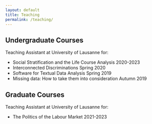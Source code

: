 ```yaml
---
layout: default
title: Teaching
permalink: /teaching/
---
```


<div class="teaching-section">
  <h2>Undergraduate Courses</h2>
  <div class="teaching-role">Teaching Assistant at University of Lausanne for:</div>
  <ul class="courses-list">
    <li class="course-item">
      <span class="course-name">Social Stratification and the Life Course Analysis</span>
      <span class="course-date">2020-2023</span>
    </li>
    <li class="course-item">
      <span class="course-name">Interconnected Discriminations</span>
      <span class="course-date">Spring 2020</span>
    </li>
    <li class="course-item">
      <span class="course-name">Software for Textual Data Analysis</span>
      <span class="course-date">Spring 2019</span>
    </li>
    <li class="course-item">
      <span class="course-name">Missing data: How to take them into consideration</span>
      <span class="course-date">Autumn 2019</span>
    </li>
  </ul>
</div>

<div class="teaching-section">
  <h2>Graduate Courses</h2>
  <div class="teaching-role">Teaching Assistant at University of Lausanne for:</div>
  <ul class="courses-list">
    <li class="course-item">
      <span class="course-name">The Politics of the Labour Market</span>
      <span class="course-date">2021-2023</span>
    </li>
  </ul>
</div>
